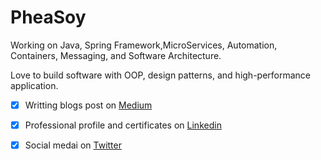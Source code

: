 # PheaSoy

Working on Java, Spring Framework,MicroServices, Automation, Containers, Messaging, and Software
Architecture.

Love to build software with OOP, design patterns, and high-performance application.

- [x] Writting blogs post on [Medium](https://medium.com/@soyphea)
- [x] Professional profile and certificates on [Linkedin](https://www.linkedin.com/in/pheasoy/) 
- [x] Social medai on [Twitter](https://twitter.com/pheasoyj) 

